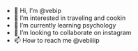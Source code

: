 - 👋 Hi, I’m @vebip
- 👀 I’m interested in traveling and cookin
- 🌱 I’m currently learning psychology
- 💞️ I’m looking to collaborate on instagram
- 📫 How to reach me @vebiiiip

<!---
vebip/vebip is a ✨ special ✨ repository because its `README.md` (this file) appears on your GitHub profile.
You can click the Preview link to take a look at your changes.
--->
